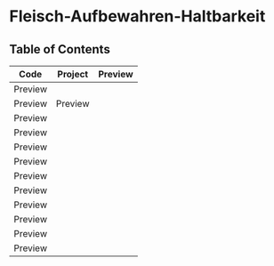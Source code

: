 # Fleisch-Aufbewahren-Haltbarkeit

## Table of Contents

| Code | Project | Preview |
| ------ | ------ | ------ |
| Preview |
| Preview | Preview |
| Preview |
| Preview |
| Preview |
| Preview |
| Preview |
| Preview |
| Preview |
| Preview |
| Preview |
| Preview |

